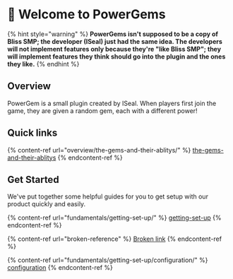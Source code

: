 # 👋 Welcome to PowerGems

{% hint style="warning" %}
**PowerGems isn't supposed to be a copy of Bliss SMP; the developer (ISeal) just had the same idea. The developers will not implement features only because they're "like Bliss SMP"; they will implement features they think should go into the plugin and the ones they like.**
{% endhint %}

## Overview

PowerGem is a small plugin created by ISeal. When players first join the game, they are given a random gem, each with a different power!







## Quick links

{% content-ref url="overview/the-gems-and-their-ablitys/" %}
[the-gems-and-their-ablitys](overview/the-gems-and-their-ablitys/)
{% endcontent-ref %}

## Get Started

We've put together some helpful guides for you to get setup with our product quickly and easily.

{% content-ref url="fundamentals/getting-set-up/" %}
[getting-set-up](fundamentals/getting-set-up/)
{% endcontent-ref %}

{% content-ref url="broken-reference" %}
[Broken link](broken-reference)
{% endcontent-ref %}

{% content-ref url="fundamentals/getting-set-up/configuration/" %}
[configuration](fundamentals/getting-set-up/configuration/)
{% endcontent-ref %}
